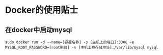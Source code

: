 # Docker的使用贴士

## 在docker中启动mysql

```shell
sudo docker run -d --name=[容器名称] -p [主机上的端口]:3306 -e MYSQL_ROOT_PASSWORD=[root密码] -v [主机上卷存储地址]:/var/lib/mysql mysql
```


